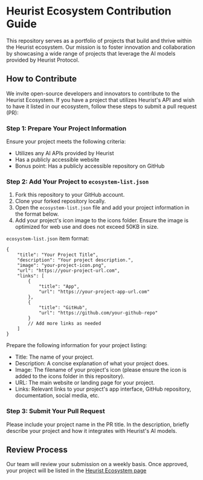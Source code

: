 # Heurist Ecosystem Contribution Guide

This repository serves as a portfolio of projects that build and thrive within the Heurist ecosystem. Our mission is to foster innovation and collaboration by showcasing a wide range of projects that leverage the AI models provided by Heurist Protocol.

## How to Contribute
We invite open-source developers and innovators to contribute to the Heurist Ecosystem. If you have a project that utilizes Heurist's API and wish to have it listed in our ecosystem, follow these steps to submit a pull request (PR):

### Step 1: Prepare Your Project Information
Ensure your project meets the following criteria:

- Utilizes any AI APIs provided by Heurist
- Has a publicly accessible website
- Bonus point: Has a publicly accessible repository on GitHub

### Step 2: Add Your Project to `ecosystem-list.json`
1. Fork this repository to your GitHub account.
2. Clone your forked repository locally.
3. Open the `ecosystem-list.json` file and add your project information in the format below.
4. Add your project's icon image to the icons folder. Ensure the image is optimized for web use and does not exceed 50KB in size.

`ecosystem-list.json` item format:

```
{
    "title": "Your Project Title",
    "description": "Your project description.",
    "image": "your-project-icon.png",
    "url": "https://your-project-url.com",
    "links": [
        {
            "title": "App",
            "url": "https://your-project-app-url.com"
        },
        {
            "title": "GitHub",
            "url": "https://github.com/your-github-repo"
        }
        // Add more links as needed
    ]
}
```

Prepare the following information for your project listing:

- Title: The name of your project.
- Description: A concise explanation of what your project does.
- Image: The filename of your project's icon (please ensure the icon is added to the icons folder in this repository).
- URL: The main website or landing page for your project.
- Links: Relevant links to your project's app interface, GitHub repository, documentation, social media, etc.

### Step 3: Submit Your Pull Request

Please include your project name in the PR title. In the description, briefly describe your project and how it integrates with Heurist's AI models.

## Review Process
Our team will review your submission on a weekly basis. Once approved, your project will be listed in the [Heurist Ecosystem page](https://heurist.ai/ecosystem)
